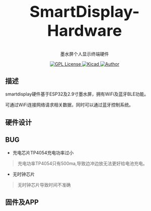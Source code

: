<h1 align="center" style="font-size:50px;font-weight:bold">SmartDisplay-Hardware</h1>
<p align="center">墨水屏个人显示终端硬件</p>
<p align="center">
    <a href="https://github.com/">
        <img src="https://img.shields.io/badge/license-GPL-blue" alt="GPL License" />
    </a>
    <a href="https://www.kicad.org/">
        <img src="https://img.shields.io/badge/Kicad-2.0-green" alt="Kicad">
    </a> 
    <a href="https://dengyi.pro">
        <img src="https://img.shields.io/badge/author-dengyi-blueviolet" alt="Author">
    </a>
</p>


## 描述

smartdisplay硬件基于ESP32及2.9寸墨水屏，拥有WiFi及蓝牙BLE功能。

可通过WiFi连接网络请求相关数据，同时可以通过蓝牙控制系统。

## 硬件设计


## BUG

+ 充电芯片TP4054充电功率过小
> 充电功率TP4054只有500ma,导致边冲边放无法更好给电池充电。

+ 无时钟芯片
> 无时钟芯片导致时间不准确


## 固件及APP
